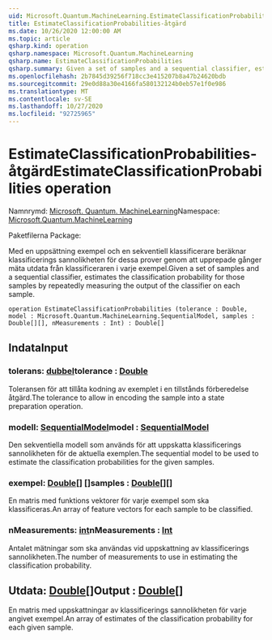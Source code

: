 ```yaml
---
uid: Microsoft.Quantum.MachineLearning.EstimateClassificationProbabilities
title: EstimateClassificationProbabilities-åtgärd
ms.date: 10/26/2020 12:00:00 AM
ms.topic: article
qsharp.kind: operation
qsharp.namespace: Microsoft.Quantum.MachineLearning
qsharp.name: EstimateClassificationProbabilities
qsharp.summary: Given a set of samples and a sequential classifier, estimates the classification probability for those samples by repeatedly measuring the output of the classifier on each sample.
ms.openlocfilehash: 2b7845d39256f718cc3e415207b8a47b24620bdb
ms.sourcegitcommit: 29e0d88a30e4166fa580132124b0eb57e1f0e986
ms.translationtype: MT
ms.contentlocale: sv-SE
ms.lasthandoff: 10/27/2020
ms.locfileid: "92725965"
---
```

# <a name="estimateclassificationprobabilities-operation"></a><span data-ttu-id="1e1de-102">EstimateClassificationProbabilities-åtgärd</span><span class="sxs-lookup"><span data-stu-id="1e1de-102">EstimateClassificationProbabilities operation</span></span>

<span data-ttu-id="1e1de-103">Namnrymd: [Microsoft. Quantum. MachineLearning](xref:Microsoft.Quantum.MachineLearning)</span><span class="sxs-lookup"><span data-stu-id="1e1de-103">Namespace: [Microsoft.Quantum.MachineLearning](xref:Microsoft.Quantum.MachineLearning)</span></span>

<span data-ttu-id="1e1de-104">Paketfilerna [](https://nuget.org/packages/)</span><span class="sxs-lookup"><span data-stu-id="1e1de-104">Package: [](https://nuget.org/packages/)</span></span>


<span data-ttu-id="1e1de-105">Med en uppsättning exempel och en sekventiell klassificerare beräknar klassificerings sannolikheten för dessa prover genom att upprepade gånger mäta utdata från klassificeraren i varje exempel.</span><span class="sxs-lookup"><span data-stu-id="1e1de-105">Given a set of samples and a sequential classifier, estimates the classification probability for those samples by repeatedly measuring the output of the classifier on each sample.</span></span>

```qsharp
operation EstimateClassificationProbabilities (tolerance : Double, model : Microsoft.Quantum.MachineLearning.SequentialModel, samples : Double[][], nMeasurements : Int) : Double[]
```


## <a name="input"></a><span data-ttu-id="1e1de-106">Indata</span><span class="sxs-lookup"><span data-stu-id="1e1de-106">Input</span></span>

### <a name="tolerance--double"></a><span data-ttu-id="1e1de-107">tolerans: [dubbel](xref:microsoft.quantum.lang-ref.double)</span><span class="sxs-lookup"><span data-stu-id="1e1de-107">tolerance : [Double](xref:microsoft.quantum.lang-ref.double)</span></span>

<span data-ttu-id="1e1de-108">Toleransen för att tillåta kodning av exemplet i en tillstånds förberedelse åtgärd.</span><span class="sxs-lookup"><span data-stu-id="1e1de-108">The tolerance to allow in encoding the sample into a state preparation operation.</span></span>


### <a name="model--sequentialmodel"></a><span data-ttu-id="1e1de-109">modell: [SequentialModel](xref:Microsoft.Quantum.MachineLearning.SequentialModel)</span><span class="sxs-lookup"><span data-stu-id="1e1de-109">model : [SequentialModel](xref:Microsoft.Quantum.MachineLearning.SequentialModel)</span></span>

<span data-ttu-id="1e1de-110">Den sekventiella modell som används för att uppskatta klassificerings sannolikheten för de aktuella exemplen.</span><span class="sxs-lookup"><span data-stu-id="1e1de-110">The sequential model to be used to estimate the classification probabilities for the given samples.</span></span>


### <a name="samples--double"></a><span data-ttu-id="1e1de-111">exempel: [Double](xref:microsoft.quantum.lang-ref.double)[] []</span><span class="sxs-lookup"><span data-stu-id="1e1de-111">samples : [Double](xref:microsoft.quantum.lang-ref.double)[][]</span></span>

<span data-ttu-id="1e1de-112">En matris med funktions vektorer för varje exempel som ska klassificeras.</span><span class="sxs-lookup"><span data-stu-id="1e1de-112">An array of feature vectors for each sample to be classified.</span></span>


### <a name="nmeasurements--int"></a><span data-ttu-id="1e1de-113">nMeasurements: [int](xref:microsoft.quantum.lang-ref.int)</span><span class="sxs-lookup"><span data-stu-id="1e1de-113">nMeasurements : [Int](xref:microsoft.quantum.lang-ref.int)</span></span>

<span data-ttu-id="1e1de-114">Antalet mätningar som ska användas vid uppskattning av klassificerings sannolikheten.</span><span class="sxs-lookup"><span data-stu-id="1e1de-114">The number of measurements to use in estimating the classification probability.</span></span>



## <a name="output--double"></a><span data-ttu-id="1e1de-115">Utdata: [Double](xref:microsoft.quantum.lang-ref.double)[]</span><span class="sxs-lookup"><span data-stu-id="1e1de-115">Output : [Double](xref:microsoft.quantum.lang-ref.double)[]</span></span>

<span data-ttu-id="1e1de-116">En matris med uppskattningar av klassificerings sannolikheten för varje angivet exempel.</span><span class="sxs-lookup"><span data-stu-id="1e1de-116">An array of estimates of the classification probability for each given sample.</span></span>